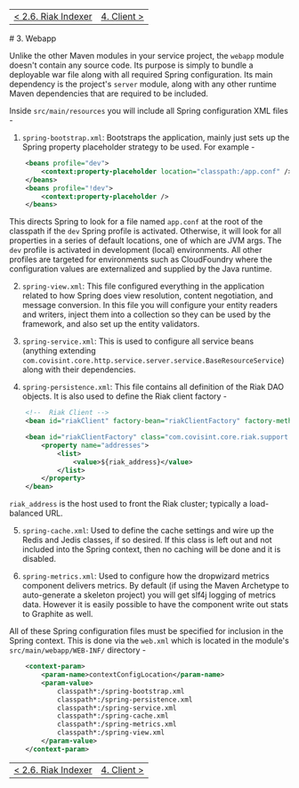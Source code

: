 <table>
  <tr>
    <td><a href="riak-indexer">&lt; 2.6. Riak Indexer</a></td>
    <td align="right"><a href="implementation-client">4. Client &gt;</a></td>
  </tr>
</table>
# 3. Webapp

Unlike the other Maven modules in your service project, the ```webapp``` module doesn't contain any source code.  Its purpose is simply to bundle a deployable war file along with all required Spring configuration.  Its main dependency is the project's ```server``` module, along with any other runtime Maven dependencies that are required to be included.

Inside ```src/main/resources``` you will include all Spring configuration XML files - 

1. ```spring-bootstrap.xml```: Bootstraps the application, mainly just sets up the Spring property placeholder strategy to be used.  For example - 

```xml
    <beans profile="dev">
        <context:property-placeholder location="classpath:/app.conf" />
    </beans>
    <beans profile="!dev">
        <context:property-placeholder />
    </beans>
```

This directs Spring to look for a file named ```app.conf``` at the root of the classpath if the ```dev``` Spring profile is activated.  Otherwise, it will look for all properties in a series of default locations, one of which are JVM args.  The ```dev``` profile is activated in development (local) environments.  All other profiles are targeted for environments such as CloudFoundry where the configuration values are externalized and supplied by the Java runtime.

2. ```spring-view.xml```: This file configured everything in the application related to how Spring does view resolution, content negotiation, and message conversion.  In this file you will configure your entity readers and writers, inject them into a collection so they can be used by the framework, and also set up the entity validators.

3. ```spring-service.xml```: This is used to configure all service beans (anything extending ```com.covisint.core.http.service.server.service.BaseResourceService```) along with their dependencies.  

4. ```spring-persistence.xml```: This file contains all definition of the Riak DAO objects.  It is also used to define the Riak client factory - 

```xml
    <!--  Riak Client -->
    <bean id="riakClient" factory-bean="riakClientFactory" factory-method="create" destroy-method="shutdown"/>

    <bean id="riakClientFactory" class="com.covisint.core.riak.support.client.RiakClientFactory">
        <property name="addresses">
            <list>
                <value>${riak_address}</value>
            </list>
        </property>
    </bean>
```

```riak_address``` is the host used to front the Riak cluster; typically a load-balanced URL.

5. ```spring-cache.xml```: Used to define the cache settings and wire up the Redis and Jedis classes, if so desired.  If this class is left out and not included into the Spring context, then no caching will be done and it is disabled.

6. ```spring-metrics.xml```: Used to configure how the dropwizard metrics component delivers metrics.  By default (if using the Maven Archetype to auto-generate a skeleton project) you will get slf4j logging of metrics data.  However it is easily possible to have the component write out stats to Graphite as well.

All of these Spring configuration files must be specified for inclusion in the Spring context.  This is done via the ```web.xml``` which is located in the module's ```src/main/webapp/WEB-INF/``` directory -

```xml
    <context-param>
        <param-name>contextConfigLocation</param-name>
        <param-value>
            classpath*:/spring-bootstrap.xml
            classpath*:/spring-persistence.xml
            classpath*:/spring-service.xml
            classpath*:/spring-cache.xml
            classpath*:/spring-metrics.xml
            classpath*:/spring-view.xml
        </param-value>
    </context-param>
```

<table>
  <tr>
    <td><a href="riak-indexer">&lt; 2.6. Riak Indexer</a></td>
    <td align="right"><a href="implementation-client">4. Client &gt;</a></td>
  </tr>
</table>